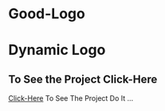 # Good-Logo
# Dynamic Logo

## To See the Project Click-Here
[Click-Here](https://anwartareka.github.io/Good-Logo/) To See The Project Do It ...
